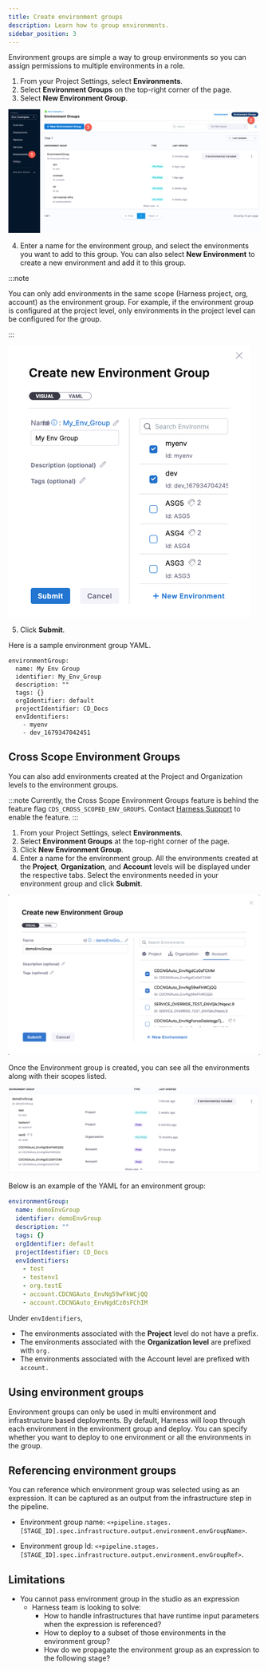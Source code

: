 ```yaml
---
title: Create environment groups
description: Learn how to group environments.
sidebar_position: 3
---
```


Environment groups are simple a way to group environments so you can assign permissions to multiple environments in a role.

1. From your Project Settings, select **Environments**.
2. Select **Environment Groups** on the top-right corner of the page.
3. Select **New Environment Group**.
   
![create environment groups](./static/services-and-environments-overview-23.png)

4. Enter a name for the environment group, and select the environments you want to add to this group. You can also select **New Environment** to create a new environment and add it to this group. 

:::note

You can only add environments in the same scope (Harness project, org, account) as the environment group. For example, if the environment group is configured at the project level, only environments in the project level can be configured for the group.

:::

![environment groups](./static/environment-groups.png)

5. Click **Submit**.

Here is a sample environment group YAML.

```
environmentGroup:
  name: My Env Group
  identifier: My_Env_Group
  description: ""
  tags: {}
  orgIdentifier: default
  projectIdentifier: CD_Docs
  envIdentifiers:
    - myenv
    - dev_1679347042451
```


## Cross Scope Environment Groups

You can also add environments created at the Project and Organization levels to the environment groups.

:::note
Currently, the Cross Scope Environment Groups feature is behind the feature flag `CDS_CROSS_SCOPED_ENV_GROUPS`. Contact [Harness Support](mailto:support@harness.io) to enable the feature.
:::

1. From your Project Settings, select **Environments**.
2. Select **Environment Groups** at the top-right corner of the page.
3. Click **New Environment Group**.
4. Enter a name for the environment group. All the environments created at the **Project**, **Organization**, and **Account** levels will be displayed under the respective tabs. Select the environments needed in your environment group and click **Submit**.

![Cross Scope Environment Groups](./static/cross_scoped_env_groups.png)

Once the Environment group is created, you can see all the environments along with their scopes listed.

![Cross Scope Environment Groups](./static/cross_scoped_env_groups-2.png)

Below is an example of the YAML for an environment group:

```yaml
environmentGroup:
  name: demoEnvGroup
  identifier: demoEnvGroup
  description: ""
  tags: {}
  orgIdentifier: default
  projectIdentifier: CD_Docs
  envIdentifiers:
    - test
    - testenv1
    - org.testE
    - account.CDCNGAuto_EnvNg59wFkWCjQQ
    - account.CDCNGAuto_EnvNgdCz0sFChIM
```

Under `envIdentifiers`,
- The environments associated with the **Project** level do not have a prefix.
- The environments associated with the **Organization level** are prefixed with `org.`
- The environments associated with the Account level are prefixed with `account.`

## Using environment groups

Environment groups can only be used in multi environment and infrastructure based deployments. By default, Harness will loop through each environment in the environment group and deploy. You can specify whether you want to deploy to one environment or all the environments in the group.

## Referencing environment groups

You can reference which environment group was selected using as an expression. It can be captured as an output from the infrastructure step in the pipeline.

- Environment group name: `<+pipeline.stages.[STAGE_ID].spec.infrastructure.output.environment.envGroupName>`.

- Environment group Id: `<+pipeline.stages.[STAGE_ID].spec.infrastructure.output.environment.envGroupRef>`.

## Limitations

- You cannot pass environment group in the studio as an expression
   - Harness team is looking to solve:
      -  How to handle infrastructures that have runtime input parameters when the expression is referenced?
      -  How to deploy to a subset of those environments in the environment group?
      -  How do we propagate the environment group as an expression to the following stage?
     
     

